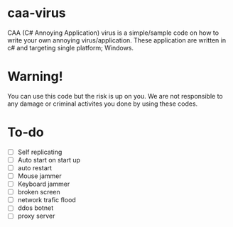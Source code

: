 # caa-virus
CAA (C# Annoying Application) virus is a simple/sample code on how to write your own annoying virus/application. These application are written in c# and targeting single platform; Windows.

# Warning!
You can use this code but the risk is up on you. We are not responsible to any damage or criminal activites you done by using these codes.

# To-do
- [ ] Self replicating
- [ ] Auto start on start up
- [ ] auto restart
- [ ] Mouse jammer
- [ ] Keyboard jammer
- [ ] broken screen
- [ ] network trafic flood
- [ ] ddos botnet
- [ ] proxy server
